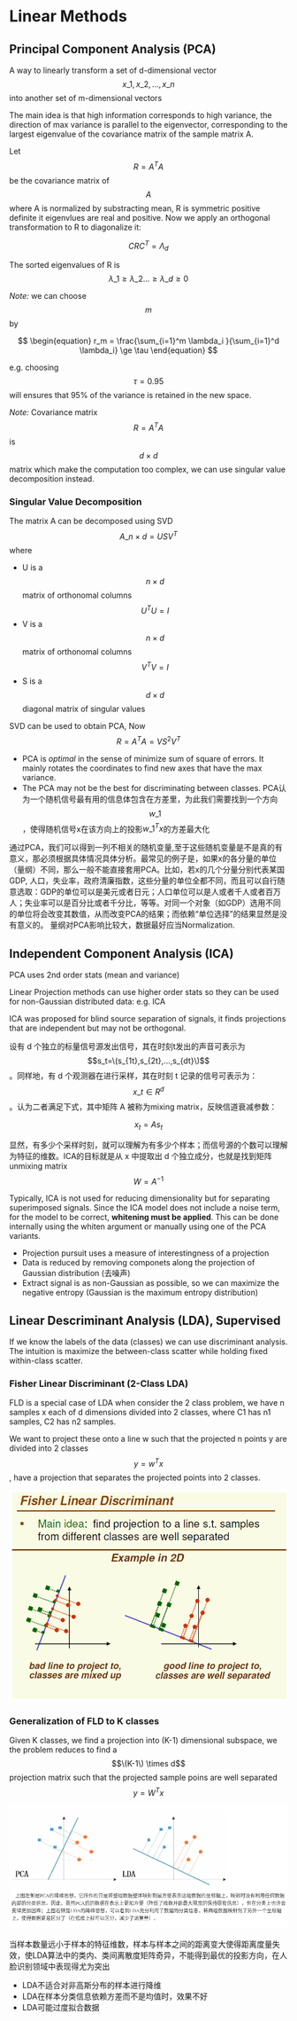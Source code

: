 # Linear Methods

## Principal Component Analysis \(PCA\)

A way to linearly transform a set of d-dimensional vector $$x\_1, x\_2, ..., x\_n$$ into another set of m-dimensional vectors

The main idea is that high information corresponds to high variance, the direction of max variance is parallel to the eigenvector, corresponding to the largest eigenvalue of the covariance matrix of the sample matrix A.

Let $$R = A^TA$$ be the covariance matrix of $$A$$ where A is normalized by substracting mean, R is symmetric positive definite it eigenvlues are real and positive. Now we apply an orthogonal transformation to R to diagonalize it:

$$
\begin{equation}
CRC^T = \Lambda_d
\end{equation}
$$

The sorted eigenvalues of R is $$\lambda\_1 \ge \lambda\_2...\ge \lambda\_d \ge 0$$

_Note:_ we can choose $$m$$ by

$$
\begin{equation}
r_m = \frac{\sum_{i=1}^m \lambda_i }{\sum_{i=1}^d \lambda_i} \ge \tau  
\end{equation}
$$

e.g. choosing $$\tau = 0.95$$ will ensures that 95% of the variance is retained in the new space.

_Note:_ Covariance matrix $$R = A^TA$$ is $$d\times d$$ matrix which make the computation too complex, we can use singular value decomposition instead.

### Singular Value Decomposition

The matrix A can be decomposed using SVD $$A\_{n\times d} = USV^T$$ where

* U is a $$n\times d$$ matrix of orthonomal columns $$U^TU = I$$
* V is a $$n\times d$$ matrix of orthonomal columns $$V^TV = I$$
* S is a $$d\times d$$ diagonal matrix of singular values

SVD can be used to obtain PCA, Now $$R = A^TA = VS^2V^T$$

* PCA is _optimal_ in the sense of minimize sum of square of errors. It mainly rotates the coordinates to find new axes that have the max variance.
* The PCA may not be the best for discriminating between classes. PCA认为一个随机信号最有用的信息体包含在方差里，为此我们需要找到一个方向 $$w\_{1}$$，使得随机信号x在该方向上的投影$w\_1^T x$的方差最大化

通过PCA，我们可以得到一列不相关的随机变量,至于这些随机变量是不是真的有意义，那必须根据具体情况具体分析。最常见的例子是，如果x的各分量的单位（量纲）不同，那么一般不能直接套用PCA。比如，若x的几个分量分别代表某国GDP, 人口，失业率，政府清廉指数，这些分量的单位全都不同，而且可以自行随意选取：GDP的单位可以是美元或者日元；人口单位可以是人或者千人或者百万人；失业率可以是百分比或者千分比，等等。对同一个对象（如GDP）选用不同的单位将会改变其数值，从而改变PCA的结果；而依赖“单位选择”的结果显然是没有意义的。 量纲对PCA影响比较大，数据最好应当Normalization.

## Independent Component Analysis \(ICA\)

PCA uses 2nd order stats \(mean and variance\)

Linear Projection methods can use higher order stats so they can be used for non-Gaussian distributed data: e.g. ICA

ICA was proposed for blind source separation of signals, it finds projections that are independent but may not be orthogonal.

设有 d 个独立的标量信号源发出信号，其在时刻t发出的声音可表示为 $$s_t=\(s_{1t},s_{2t},...,s_{dt}\)$$ 。同样地，有 d 个观测器在进行采样，其在时刻 t 记录的信号可表示为：$$x\_t \in R^d$$ 。认为二者满足下式，其中矩阵 A 被称为mixing matrix，反映信道衰减参数：

$$
\begin{equation}
x_t = As_t
\end{equation}
$$

显然，有多少个采样时刻，就可以理解为有多少个样本；而信号源的个数可以理解为特征的维数。ICA的目标就是从 x 中提取出 d 个独立成分，也就是找到矩阵unmixing matrix $$W = A^{-1}$$

Typically, ICA is not used for reducing dimensionality but for separating superimposed signals. Since the ICA model does not include a noise term, for the model to be correct, **whitening must be applied**. This can be done internally using the whiten argument or manually using one of the PCA variants.

* Projection pursuit uses a measure of interestingness of a projection
* Data is reduced by removing componets along the projection of Gaussian distribution \(去噪声\)
* Extract signal is as non-Gaussian as possible, so we can maximize the negative entropy \(Gaussian is the maximum entropy distribution\)

## Linear Descriminant Analysis \(LDA\), Supervised

If we know the labels of the data \(classes\) we can use discriminant analysis. The intuition is maximize the between-class scatter while holding fixed within-class scatter.

### Fisher Linear Discriminant \(2-Class LDA\)

FLD is a special case of LDA when consider the 2 class problem, we have n samples x each of d dimensions divided into 2 classes, where C1 has n1 samples, C2 has n2 samples.

We want to project these onto a line w such that the projected n points y are divided into 2 classes $$y = w^Tx$$, have a projection that separates the projected points into 2 classes.

![](../.gitbook/assets/lda.png)

### Generalization of FLD to K classes

Given K classes, we find a projection into \(K-1\) dimensional subspace, we the problem reduces to find a $$\(K-1\) \times d$$ projection matrix such that the projected sample poins are well separated $$y = W^Tx$$

![PCA vs LDA](../.gitbook/assets/pcavslda.png)

当样本数量远小于样本的特征维数，样本与样本之间的距离变大使得距离度量失效，使LDA算法中的类内、类间离散度矩阵奇异，不能得到最优的投影方向，在人脸识别领域中表现得尤为突出

* LDA不适合对非高斯分布的样本进行降维
* LDA在样本分类信息依赖方差而不是均值时，效果不好
* LDA可能过度拟合数据

